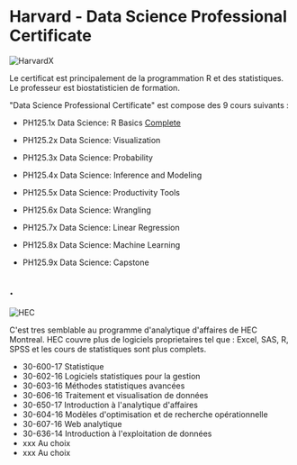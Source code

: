 # Harvard - Data Science Professional Certificate

![HarvardX](https://www.edx.org/sites/default/files/school/image/banner/harvardx.jpg)

Le certificat est principalement de la programmation R et des statistiques. Le professeur est biostatisticien de formation.

"Data Science Professional Certificate" est compose des 9 cours suivants :

* PH125.1x Data Science: R Basics
[Complete](https://courses.edx.org/certificates/3bd6534cff1441729903746548aa0314)

* PH125.2x Data Science: Visualization
* PH125.3x Data Science: Probability
* PH125.4x Data Science: Inference and Modeling
* PH125.5x Data Science: Productivity Tools
* PH125.6x Data Science: Wrangling
* PH125.7x Data Science: Linear Regression
* PH125.8x Data Science: Machine Learning
* PH125.9x Data Science: Capstone

.
----------

![HEC](https://www.hec.ca/images/comelect/d-decou-lg.jpg)

C'est tres semblable au programme d'analytique d'affaires de HEC Montreal. HEC couvre plus de logiciels proprietaires tel que : Excel, SAS, R, SPSS et les cours de statistiques sont plus complets.

* 30-600-17 Statistique
* 30-602-16 Logiciels statistiques pour la gestion
* 30-603-16 Méthodes statistiques avancées
* 30-606-16 Traitement et visualisation de données
* 30-650-17 Introduction à l'analytique d'affaires
* 30-604-16 Modèles d'optimisation et de recherche opérationnelle
* 30-607-16 Web analytique
* 30-636-14 Introduction à l'exploitation de données
* xxx Au choix
* xxx Au choix

